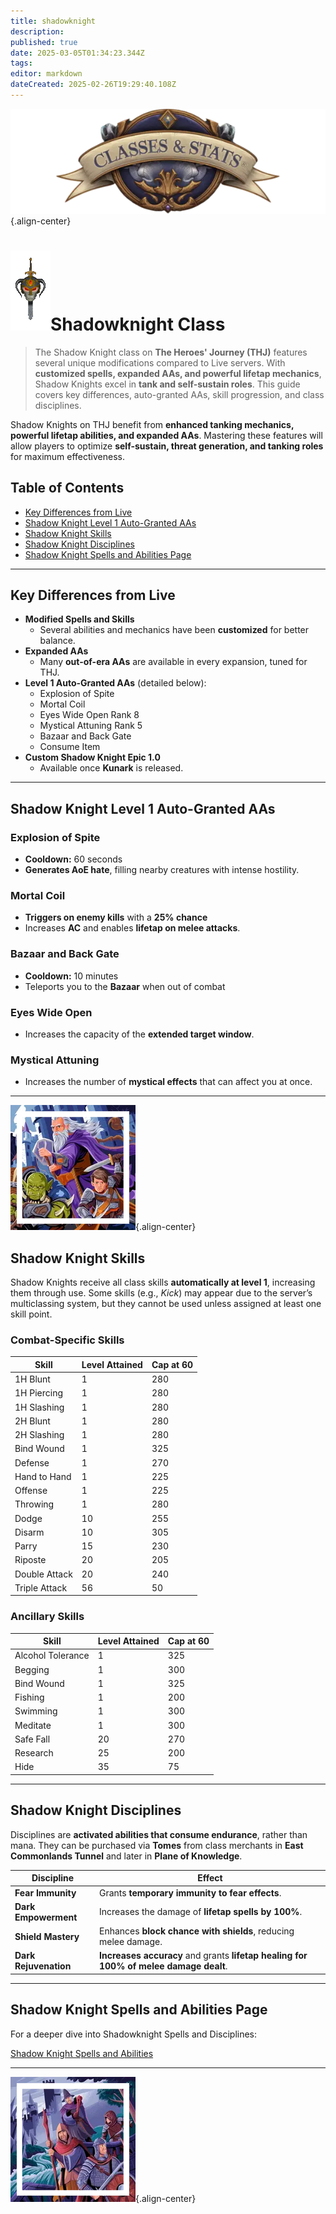 ```yaml
---
title: shadowknight
description: 
published: true
date: 2025-03-05T01:34:23.344Z
tags: 
editor: markdown
dateCreated: 2025-02-26T19:29:40.108Z
---
```


![statsandclasses.webp](/classes-and-abilities/statsandclasses.webp){.align-center}

# ![Shadowknight](/shadowknight.gif)Shadowknight Class 


> The Shadow Knight class on **The Heroes' Journey (THJ)** features several unique modifications compared to Live servers. With **customized spells, expanded AAs, and powerful lifetap mechanics**, Shadow Knights excel in **tank and self-sustain roles**. This guide covers key differences, auto-granted AAs, skill progression, and class disciplines.

Shadow Knights on THJ benefit from **enhanced tanking mechanics, powerful lifetap abilities, and expanded AAs**. Mastering these features will allow players to optimize **self-sustain, threat generation, and tanking roles** for maximum effectiveness.

## Table of Contents

- [Key Differences from Live](#key-differences-from-live)
- [Shadow Knight Level 1 Auto-Granted AAs](#shadow-knight-level-1-auto-granted-aas)
- [Shadow Knight Skills](#shadow-knight-skills)
- [Shadow Knight Disciplines](#shadow-knight-disciplines)
- [Shadow Knight Spells and Abilities Page](#shadow-knight-spells-and-abilities-page)

---

## Key Differences from Live

- **Modified Spells and Skills**  
  - Several abilities and mechanics have been **customized** for better balance.
- **Expanded AAs**  
  - Many **out-of-era AAs** are available in every expansion, tuned for THJ.
- **Level 1 Auto-Granted AAs** (detailed below):
  - Explosion of Spite  
  - Mortal Coil  
  - Eyes Wide Open Rank 8  
  - Mystical Attuning Rank 5  
  - Bazaar and Back Gate  
  - Consume Item
- **Custom Shadow Knight Epic 1.0**  
  - Available once **Kunark** is released.

---

## Shadow Knight Level 1 Auto-Granted AAs

### Explosion of Spite

- **Cooldown:** 60 seconds  
- **Generates AoE hate**, filling nearby creatures with intense hostility.

### Mortal Coil

- **Triggers on enemy kills** with a **25% chance**  
- Increases **AC** and enables **lifetap on melee attacks**.

### Bazaar and Back Gate

- **Cooldown:** 10 minutes  
- Teleports you to the **Bazaar** when out of combat

### Eyes Wide Open

- Increases the capacity of the **extended target window**.

### Mystical Attuning

- Increases the number of **mystical effects** that can affect you at once.

---

![pagebreak1.webp](/pagebreak1.webp){.align-center}

## Shadow Knight Skills

Shadow Knights receive all class skills **automatically at level 1**, increasing them through use. Some skills (e.g., *Kick*) may appear due to the server’s multiclassing system, but they cannot be used unless assigned at least one skill point.

### Combat-Specific Skills

| Skill        | Level Attained | Cap at 60 |
|------------- |----------------|-----------|
| 1H Blunt     | 1              | 280       |
| 1H Piercing  | 1              | 280       |
| 1H Slashing  | 1              | 280       |
| 2H Blunt     | 1              | 280       |
| 2H Slashing  | 1              | 280       |
| Bind Wound   | 1              | 325       |
| Defense      | 1              | 270       |
| Hand to Hand | 1              | 225       |
| Offense      | 1              | 225       |
| Throwing     | 1              | 280       |
| Dodge        | 10             | 255       |
| Disarm       | 10             | 305       |
| Parry        | 15             | 230       |
| Riposte      | 20             | 205       |
| Double Attack| 20             | 240       |
| Triple Attack| 56             | 50        |

### Ancillary Skills

| Skill            | Level Attained | Cap at 60 |
|------------------|----------------|-----------|
| Alcohol Tolerance| 1              | 325       |
| Begging          | 1              | 300       |
| Bind Wound       | 1              | 325       |
| Fishing          | 1              | 200       |
| Swimming         | 1              | 300       |
| Meditate         | 1              | 300       |
| Safe Fall        | 20             | 270       |
| Research         | 25             | 200       |
| Hide             | 35             | 75        |

---

## Shadow Knight Disciplines

Disciplines are **activated abilities that consume endurance**, rather than mana. They can be purchased via **Tomes** from class merchants in **East Commonlands Tunnel** and later in **Plane of Knowledge**.

| Discipline          | Effect                                                                          |
|---------------------|----------------------------------------------------------------------------------|
| **Fear Immunity**   | Grants **temporary immunity to fear effects**.                                   |
| **Dark Empowerment**| Increases the damage of **lifetap spells by 100%**.                              |
| **Shield Mastery**  | Enhances **block chance with shields**, reducing melee damage.                   |
| **Dark Rejuvenation** | **Increases accuracy** and grants **lifetap healing for 100% of melee damage dealt**. |

---



## Shadow Knight Spells and Abilities Page

For a deeper dive into Shadowknight Spells and Disciplines:

[Shadow Knight Spells and Abilities](/classes-and-abilities/spells-and-abilities/shd)

---

![pagebreak6.webp](/pagebreak6.webp){.align-center}
